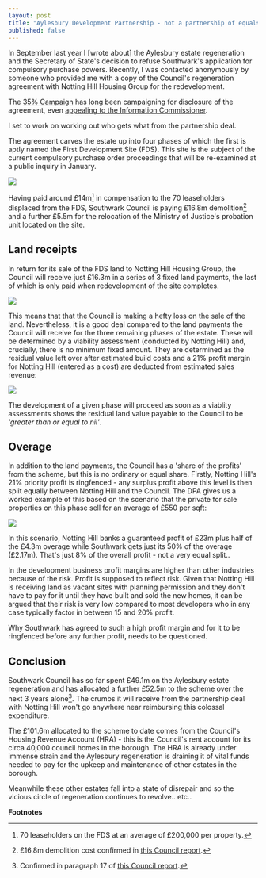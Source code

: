 ```yaml
---
layout: post
title: "Aylesbury Development Partnership - not a partnership of equals"
published: false
---
```

In September last year I [wrote about] the Aylesbury estate regeneration and the Secretary of State's decision to refuse Southwark's application for compulsory purchase powers. Recently, I was contacted anonymously by someone who provided me with a copy of the Council's regeneration agreement with Notting Hill Housing Group for the redevelopment.

The [35% Campaign](http://35percent.org) has long been campaigning for disclosure of the agreement, even [appealing to the Information Commissioner](https://ico.org.uk/media/action-weve-taken/decision-notices/2017/2014556/fer0662249.pdf).

I set to work on working out who gets what from the partnership deal.

The agreement carves the estate up into four phases of which the first is aptly named the First Development Site (FDS). This site is the subject of the current compulsory purchase order proceedings that will be re-examined at a public inquiry in January.

![](http://35percent.org/img/phase0.jpg)

Having paid around £14m[^1] in compensation to the 70 leaseholders displaced from the FDS, Southwark Council is paying £16.8m demolition[^2] and a further £5.5m for the relocation of the Ministry of Justice's probation unit located on the site.

## Land receipts
In return for its sale of the FDS land to Notting Hill Housing Group, the Council will receive just £16.3m in a series of 3 fixed land payments, the last of which is only paid when redevelopment of the site completes. 

![](http://35percent.org/img/dpafixedpayments.png)

This means that that the Council is making a hefty loss on the sale of the land. Nevertheless, it is a good deal compared to the land payments the Council will receive for the three remaining phases of the estate. These will be determined by a viability assessment (conducted by Notting Hill) and, crucially, there is no minimum fixed amount. They are determined as the residual value left over after estimated build costs and a 21% profit margin for Notting Hill (entered as a cost) are deducted from estimated sales revenue:

![](http://35percent.org/img/positivelandprice.png)

The development of a given phase will proceed as soon as a viablity assessments shows the residual land value payable to the Council to be _'greater than or equal to nil'_.

## Overage
In addition to the land payments, the Council has a 'share of the profits' from the scheme, but this is no ordinary or equal share. Firstly, Notting Hill's 21% priority profit is ringfenced - any surplus profit above this level is then split equally between Notting Hill and the Council. The DPA gives us a worked example of this based on the scenario that the private for sale properties on this phase sell for an average of £550 per sqft:

![](http://35percent.org/img/dpaoverageplots.png)

In this scenario, Notting Hill banks a guaranteed profit of £23m plus half of the £4.3m overage while Southwark gets just its 50% of the overage (£2.17m). That's just 8% of the overall profit - not a very equal split..

In the development business profit margins are higher than other industries because of the risk. Profit is supposed to reflect risk.
Given that Notting Hill is receiving land as vacant sites with planning permission and they don't have to pay for it until they have built and sold the new homes, it can be argued that their risk is very low compared to most developers who in any case typically factor in between 15 and 20% profit.

Why Southwark has agreed to such a high profit margin and for it to be ringfenced before any further profit, needs to be questioned.

## Conclusion
Southwark Council has so far spent £49.1m on the Aylesbury estate regeneration and has allocated a further £52.5m to the scheme over the next 3 years alone[^3]. The crumbs it will receive from the partnership deal with Notting Hill won't go anywhere near reimbursing this colossal expenditure.

The £101.6m allocated to the scheme to date comes from the Council's Housing Revenue Account (HRA) - this is the Council's rent account for its circa 40,000 council homes in the borough. The HRA is already under immense strain and the Aylesbury regeneration is draining it of vital funds needed to pay for the upkeep and maintenance of other estates in the borough. 

Meanwhile these other estates fall into a state of disrepair and so the vicious circle of regeneration continues to revolve.. etc..

__Footnotes__
[^1]: 70 leaseholders on the FDS at an average of £200,000 per property.

[^2]: £16.8m demolition cost confirmed in [this Council report](http://moderngov.southwark.gov.uk/documents/s63817/Report.Aylesbury%20Regeneration%20Delivery.pdf).

[^3]: Confirmed in paragraph 17 of [this Council report](http://moderngov.southwark.gov.uk/documents/s63817/Report.Aylesbury%20Regeneration%20Delivery.pdf).
